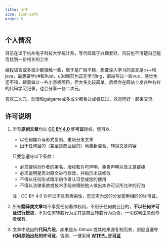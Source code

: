 ```yaml
---
title: 关于
icon: icon-info
order: 5
---
```


## 个人情况

目前在读于杭州电子科技大学统计系，写代码属于兴趣爱好，目前也不清楚自己能否找到一份相关的工作

编程语言或多或少都接触一些，属于是广而不精，想要深入学习的语言是c++和java，最想要学c#和Rust，u3d目前也正在学习ing，前端写过一些vue，感觉也还不错，跟着做过一些小游戏项目，但大多比较简单。后续会在网站上发各种各样的代码学习记录，也会分享一些二次元。

喜欢二次元，动漫和galgame或多或少都看过或者玩过，欢迎同好一起来交流.

## 许可说明

1. 所有**原创文章**均以 **[CC BY 4.0](https://creativecommons.org/licenses/by/4.0/) 许可证**授权，您可以：

    * 以任何媒介与形式复制、重新分发文章
    * 出于任何目的（甚至是商业目的）地重新混合、转换文章内容

    只要您遵守以下条款：

    * 必须提供创作者的署名，版权和许可声明，免责声明以及文章链接
    * 必须说明是否对原文进行修改，并指示出该修改
    * 不得以任何形式暗示创作者认可您或您的使用
    * 不得以法律条款或技术手段来限制他人做出本许可证所允许的行为

    注：CC BY 4.0 许可证不具有传染性，您无需为您的分发使用相同的许可证。

2. 所有**翻译类文章**均不享受任何著作权利，不用于任何商业目的，**不以任何许可证进行授权**，不对任何转载行为尤其是商业转载行为负责，一切权利由原创作者保有。
3. 文章中贴出的**代码片段**，如果是从 Github 或其他来源复制而来，则应当遵守**代码原始出处的许可证**。否则，一律采用 [**WTFPL 许可证**](https://zh.m.wikipedia.org/zh-hans/WTFPL)
